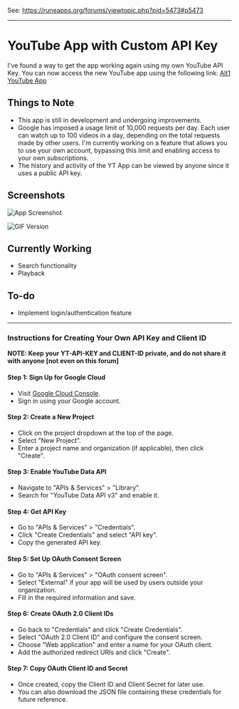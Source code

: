 See: https://runeapps.org/forums/viewtopic.php?pid=5473#p5473

----------
# YouTube App with Custom API Key

I've found a way to get the app working again using my own YouTube API Key. You can now access the new YouTube app using the following link: [Alt1 YouTube App](alt1://addapp/https://nigel1992.github.io/Alt1-YT-App-Fixed/appconfig.json)

## Things to Note

- This app is still in development and undergoing improvements.
- Google has imposed a usage limit of 10,000 requests per day. Each user can watch up to 100 videos in a day, depending on the total requests made by other users. I'm currently working on a feature that allows you to use your own account, bypassing this limit and enabling access to your own subscriptions.
- The history and activity of the YT App can be viewed by anyone since it uses a public API key.

## Screenshots

![App Screenshot](https://i.imgur.com/n3tmwQJ.png)

![GIF Version](https://i.gyazo.com/5377bba885532afd2ae03c318ccbdc9f.gif)

## Currently Working

- Search functionality
- Playback

## To-do

- Implement login/authentication feature

---

### Instructions for Creating Your Own API Key and Client ID

**NOTE: Keep your YT-API-KEY and CLIENT-ID private, and do not share it with anyone [not even on this forum]**

#### Step 1: Sign Up for Google Cloud

- Visit [Google Cloud Console](https://console.cloud.google.com/).
- Sign in using your Google account.

#### Step 2: Create a New Project

- Click on the project dropdown at the top of the page.
- Select "New Project".
- Enter a project name and organization (if applicable), then click "Create".

#### Step 3: Enable YouTube Data API

- Navigate to "APIs & Services" > "Library".
- Search for "YouTube Data API v3" and enable it.

#### Step 4: Get API Key

- Go to "APIs & Services" > "Credentials".
- Click "Create Credentials" and select "API key".
- Copy the generated API key.

#### Step 5: Set Up OAuth Consent Screen

- Go to "APIs & Services" > "OAuth consent screen".
- Select "External" if your app will be used by users outside your organization.
- Fill in the required information and save.

#### Step 6: Create OAuth 2.0 Client IDs

- Go back to "Credentials" and click "Create Credentials".
- Select "OAuth 2.0 Client ID" and configure the consent screen.
- Choose "Web application" and enter a name for your OAuth client.
- Add the authorized redirect URIs and click "Create".

#### Step 7: Copy OAuth Client ID and Secret

- Once created, copy the Client ID and Client Secret for later use.
- You can also download the JSON file containing these credentials for future reference.
